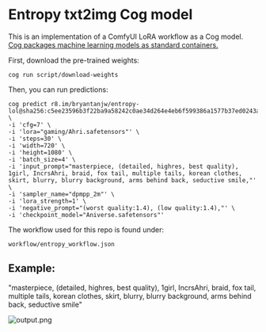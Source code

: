 # Entropy txt2img Cog model

This is an implementation of a ComfyUI LoRA workflow as a Cog model. [Cog packages machine learning models as standard containers.](https://github.com/replicate/cog)

First, download the pre-trained weights:

    cog run script/download-weights

Then, you can run predictions:

    cog predict r8.im/bryantanjw/entropy-lol@sha256:c5ee23596b3f22ba9a58242c0ae34d264e4eb6f599386a1577b37ed0243a1870 \
    -i 'cfg=7' \
    -i 'lora="gaming/Ahri.safetensors"' \
    -i 'steps=30' \
    -i 'width=720' \
    -i 'height=1080' \
    -i 'batch_size=4' \
    -i 'input_prompt="masterpiece, (detailed, highres, best quality), 1girl, IncrsAhri, braid, fox tail, multiple tails, korean clothes, skirt, blurry, blurry background, arms behind back, seductive smile,"' \
    -i 'sampler_name="dpmpp_2m"' \
    -i 'lora_strength=1' \
    -i 'negative_prompt="(worst quality:1.4), (low quality:1.4),"' \
    -i 'checkpoint_model="Aniverse.safetensors"'
  

The workflow used for this repo is found under:

    workflow/entropy_workflow.json

## Example:

"masterpiece, (detailed, highres, best quality), 1girl, IncrsAhri, braid, fox tail, multiple tails, korean clothes, skirt, blurry, blurry background, arms behind back, seductive smile"

![output.png](https://cdn.sanity.io/images/6jp747p1/production/098ab44b01901d5a02fd996e43bc1e0f9956b08b-720x1080.png)
